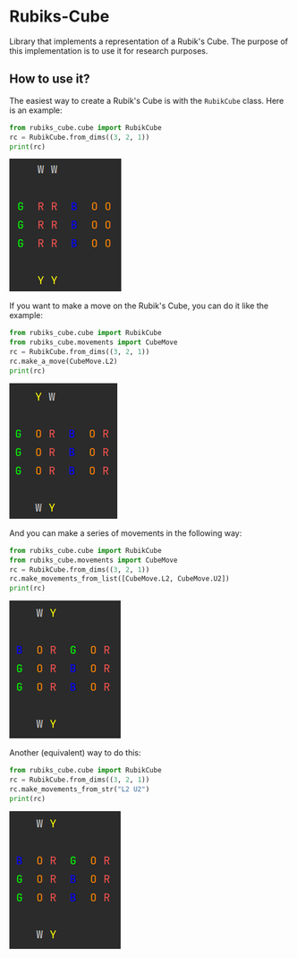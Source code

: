 # Rubiks-Cube

Library that implements a representation of a
Rubik's Cube. The purpose of this implementation is
to use it for research purposes.

## How to use it?

The easiest way to create a Rubik's Cube is with
the `RubikCube` class. Here is an example:

```python
from rubiks_cube.cube import RubikCube
rc = RubikCube.from_dims((3, 2, 1))
print(rc)
```

![Representation of a Rubik's Cube of 3x2x1.](img/representation01.png)

If you want to make a move on the Rubik's Cube,
you can do it like the example:

```python
from rubiks_cube.cube import RubikCube
from rubiks_cube.movements import CubeMove
rc = RubikCube.from_dims((3, 2, 1))
rc.make_a_move(CubeMove.L2)
print(rc)
```

![img.png](img/move_L2.png)

And you can make a series of movements in the following way:

```python
from rubiks_cube.cube import RubikCube
from rubiks_cube.movements import CubeMove
rc = RubikCube.from_dims((3, 2, 1))
rc.make_movements_from_list([CubeMove.L2, CubeMove.U2])
print(rc)
```

![img.png](img/move_L2_U2.png)

Another (equivalent) way to do this:

```python
from rubiks_cube.cube import RubikCube
rc = RubikCube.from_dims((3, 2, 1))
rc.make_movements_from_str("L2 U2")
print(rc)
```

![img.png](img/move_L2_U2.png)